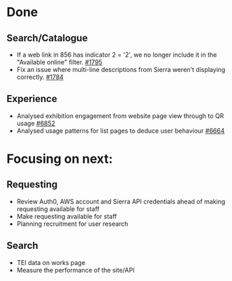 # Done

## Search/Catalogue
-	If a web link in 856 has indicator 2 = '2', we no longer include it in the "Available online" filter. [#1795](https://github.com/wellcomecollection/catalogue-pipeline/pull/1795)
-	Fix an issue where multi-line descriptions from Sierra weren't displaying correctly. [#1784](https://github.com/wellcomecollection/catalogue-pipeline/pull/1784)

## Experience
-	Analysed exhibition engagement from website page view through to QR usage [#6852](https://github.com/wellcomecollection/wellcomecollection.org/issues/6852)
-	Analysed usage patterns for list pages to deduce user behaviour [#6664](https://github.com/wellcomecollection/wellcomecollection.org/issues/6664)

# Focusing on next:

## Requesting
-	Review Auth0, AWS account and Sierra API credentials ahead of making requesting available for staff
-	Make requesting available for staff 
-	Planning recruitment for user research

## Search 
-	TEI data on works page
-	Measure the performance of the site/API
